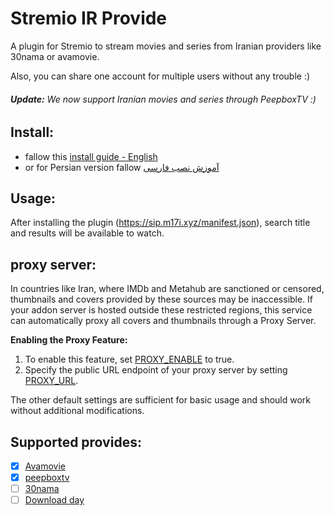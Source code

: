 # Stremio IR Provide
A plugin for Stremio to stream movies and series from Iranian providers like 30nama or avamovie. 

Also, you can share one account for multiple users without any trouble :)

###### **Update:** We now support Iranian movies and series through PeepboxTV :)

## Install:
- fallow this [install guide - English](docs/INSTALL.md)
- or for Persian version fallow [آموزش نصب فارسی](docs/INSTALL-fa.md)

## Usage:
After installing the plugin (https://sip.m17i.xyz/manifest.json), 
search title and results will be available to watch.

## proxy server:
In countries like Iran, where IMDb and Metahub are sanctioned or censored, thumbnails and covers provided by these sources may be inaccessible. If your addon server is hosted outside these restricted regions, this service can automatically proxy all covers and thumbnails through a Proxy Server.

**Enabling the Proxy Feature:**

1. To enable this feature, set [PROXY_ENABLE](./.env.example#L11) to true.
2. Specify the public URL endpoint of your proxy server by setting [PROXY_URL](./.env.example#L11).

The other default settings are sufficient for basic usage and should work without additional modifications.
## Supported provides:

- [x] [Avamovie](https://avamovie.shop)
- [x] [peepboxtv](https://peepboxtv.me)
- [ ] [30nama](https://30nama.com)
- [ ] [Download day](https://download-day.com/)
